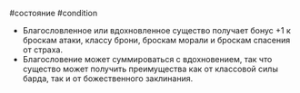 #состояние #condition
- Благословленное или вдохновленное существо получает бонус +1 к броскам атаки, классу брони, броскам морали и броскам спасения от страха. 
- Благословение может суммироваться с вдохновением, так что существо может получить преимущества как от классовой силы барда, так и от божественного заклинания.